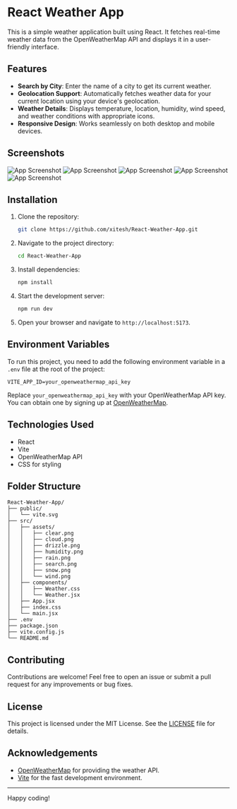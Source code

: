 # React Weather App

This is a simple weather application built using React. It fetches real-time weather data from the OpenWeatherMap API and displays it in a user-friendly interface.

## Features

- **Search by City**: Enter the name of a city to get its current weather.
- **Geolocation Support**: Automatically fetches weather data for your current location using your device's geolocation.
- **Weather Details**: Displays temperature, location, humidity, wind speed, and weather conditions with appropriate icons.
- **Responsive Design**: Works seamlessly on both desktop and mobile devices.

## Screenshots

![App Screenshot](./src/assets/screenshots/1.png)
![App Screenshot](./src/assets/screenshots/2.png)
![App Screenshot](./src/assets/screenshots/3.png)
![App Screenshot](./src/assets/screenshots/4.png)
![App Screenshot](./src/assets/screenshots/5.png)

## Installation

1. Clone the repository:
   ```bash
   git clone https://github.com/xitesh/React-Weather-App.git
   ```
2. Navigate to the project directory:
   ```bash
   cd React-Weather-App
   ```
3. Install dependencies:
   ```bash
   npm install
   ```
4. Start the development server:
   ```bash
   npm run dev
   ```
5. Open your browser and navigate to `http://localhost:5173`.

## Environment Variables

To run this project, you need to add the following environment variable in a `.env` file at the root of the project:

```
VITE_APP_ID=your_openweathermap_api_key
```

Replace `your_openweathermap_api_key` with your OpenWeatherMap API key. You can obtain one by signing up at [OpenWeatherMap](https://openweathermap.org/).

## Technologies Used

- React
- Vite
- OpenWeatherMap API
- CSS for styling

## Folder Structure

```
React-Weather-App/
├── public/
│   └── vite.svg
├── src/
│   ├── assets/
│   │   ├── clear.png
│   │   ├── cloud.png
│   │   ├── drizzle.png
│   │   ├── humidity.png
│   │   ├── rain.png
│   │   ├── search.png
│   │   ├── snow.png
│   │   └── wind.png
│   ├── components/
│   │   ├── Weather.css
│   │   └── Weather.jsx
│   ├── App.jsx
│   ├── index.css
│   └── main.jsx
├── .env
├── package.json
├── vite.config.js
└── README.md
```

## Contributing

Contributions are welcome! Feel free to open an issue or submit a pull request for any improvements or bug fixes.

## License

This project is licensed under the MIT License. See the [LICENSE](LICENSE) file for details.

## Acknowledgements

- [OpenWeatherMap](https://openweathermap.org/) for providing the weather API.
- [Vite](https://vitejs.dev/) for the fast development environment.

---

Happy coding!